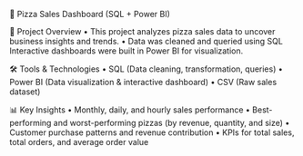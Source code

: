 🍕 Pizza Sales Dashboard (SQL + Power BI)

📌 Project Overview
• This project analyzes pizza sales data to uncover business insights and trends.
• Data was cleaned and queried using SQL Interactive dashboards were built in Power BI for visualization.

🛠 Tools & Technologies
• SQL (Data cleaning, transformation, queries)
• Power BI (Data visualization & interactive dashboard)
• CSV (Raw sales dataset)

📊 Key Insights
• Monthly, daily, and hourly sales performance
• Best-performing and worst-performing pizzas (by revenue, quantity, and size)
• Customer purchase patterns and revenue contribution
• KPIs for total sales, total orders, and average order value
